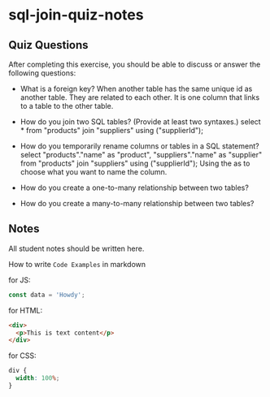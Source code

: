 # sql-join-quiz-notes

## Quiz Questions

After completing this exercise, you should be able to discuss or answer the following questions:

- What is a foreign key?
  When another table has the same unique id as another table. They are related to each other. It is one column that links to a table to the other table.

- How do you join two SQL tables? (Provide at least two syntaxes.)
  select \*
  from "products"
  join "suppliers" using ("supplierId");

- How do you temporarily rename columns or tables in a SQL statement?
  select "products"."name" as "product",
  "suppliers"."name" as "supplier"
  from "products"
  join "suppliers" using ("supplierId");
  Using the as to choose what you want to name the column.

- How do you create a one-to-many relationship between two tables?

- How do you create a many-to-many relationship between two tables?

## Notes

All student notes should be written here.

How to write `Code Examples` in markdown

for JS:

```javascript
const data = 'Howdy';
```

for HTML:

```html
<div>
  <p>This is text content</p>
</div>
```

for CSS:

```css
div {
  width: 100%;
}
```
